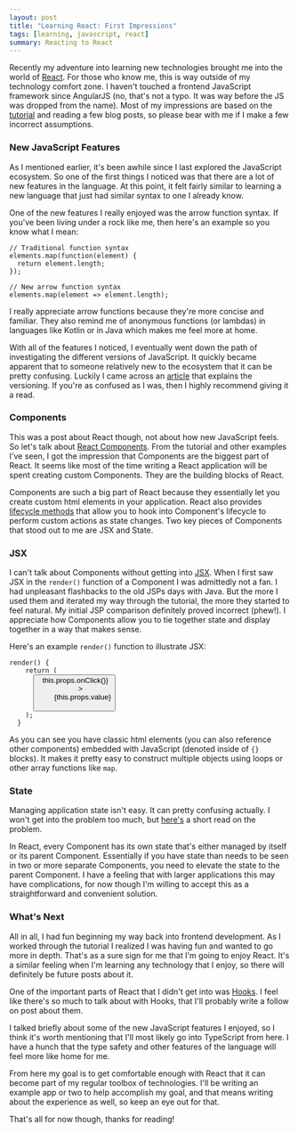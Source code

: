 ```yaml
---
layout: post
title: "Learning React: First Impressions"
tags: [learning, javascript, react]
summary: Reacting to React
---
```


Recently my adventure into learning new technologies brought me into the world of [React](https://reactjs.org/). For those who know me, this is way outside of my technology comfort zone. I haven't touched a frontend JavaScript framework since AngularJS (no, that's not a typo. It was way before the JS was dropped from the name). Most of my impressions are based on the [tutorial](https://reactjs.org/tutorial/tutorial.html) and reading a few blog posts, so please bear with me if I make a few incorrect assumptions. 

### New JavaScript Features
As I mentioned earlier, it's been awhile since I last explored the JavaScript ecosystem. So one of the first things I noticed was that there are a lot of new features in the language. At this point, it felt fairly similar to learning a new language that just had similar syntax to one I already know.

One of the new features I really enjoyed was the arrow function syntax. If you've been living under a rock like me, then here's an example so you know what I mean:
<pre><code class="language-javascript">// Traditional function syntax
elements.map(function(element) {
  return element.length;
});

// New arrow function syntax
elements.map(element => element.length);
</code></pre>
I really appreciate arrow functions because they're more concise and familiar. They also remind me of anonymous functions (or lambdas) in languages like Kotlin or in Java which makes me feel more at home.  

With all of the features I noticed, I eventually went down the path of investigating the different versions of JavaScript. It quickly became apparent that to someone relatively new to the ecosystem that it can be pretty confusing. Luckily I came across an [article](https://benmccormick.org/2015/09/14/es5-es6-es2016-es-next-whats-going-on-with-javascript-versioning) that explains the versioning. If you're as confused as I was, then I highly recommend giving it a read. 

### Components
This was a post about React though, not about how new JavaScript feels. So let's talk about [React Components](https://reactjs.org/docs/react-component.html). From the tutorial and other examples I've seen, I got the impression that Components are the biggest part of React. It seems like most of the time writing a React application will be spent creating custom Components. They are the building blocks of React.

Components are such a big part of React because they essentially let you create custom html elements in your application. React also provides [lifecycle methods](https://reactjs.org/docs/react-component.html#commonly-used-lifecycle-methods) that allow you to hook into Component's lifecycle to perform custom actions as state changes. Two key pieces of Components that stood out to me are JSX and State.

### JSX
I can't talk about Components without getting into [JSX](https://reactjs.org/docs/introducing-jsx.html). When I first saw JSX in the `render()` function of a Component I was admittedly not a fan. I had unpleasant flashbacks to the old JSPs days with Java. But the more I used them and iterated my way through the tutorial, the more they started to feel natural. My initial JSP comparison definitely proved incorrect (phew!). I appreciate how Components allow you to tie together state and display together in a way that makes sense.  

Here's an example `render()` function to illustrate JSX:
<pre><code class="language-jsx">render() {
    return (
      <button
        className="square"
        onClick={() => this.props.onClick()}
      >
        {this.props.value}
      </button>
    );
  }</code></pre>
As you can see you have classic html elements (you can also reference other components) embedded with JavaScript (denoted inside of `{}` blocks). It makes it pretty easy to construct multiple objects using loops or other array functions like `map`.

### State
Managing application state isn't easy. It can pretty confusing actually. I won't get into the problem too much, but [here's](https://thoughtbot.com/blog/the-problem-of-state) a short read on the problem. 

In React, every Component has its own state that's either managed by itself or its parent Component. Essentially if you have state than needs to be seen in two or more separate Components, you need to elevate the state to the parent Component. I have a feeling that with larger applications this may have complications, for now though I'm willing to accept this as a straightforward and convenient solution. 

### What's Next
All in all, I had fun beginning my way back into frontend development. As I worked through the tutorial I realized I was having fun and wanted to go more in depth. That's as a sure sign for me that I'm going to enjoy React. It's a similar feeling when I'm learning any technology that I enjoy, so there will definitely be future posts about it.

One of the important parts of React that I didn't get into was [Hooks](https://reactjs.org/docs/hooks-intro.html). I feel like there's so much to talk about with Hooks, that I'll probably write a follow on post about them. 

I talked briefly about some of the new JavaScript features I enjoyed, so I think it's worth mentioning that I'll most likely go into TypeScript from here. I have a hunch that the type safety and other features of the language will feel more like home for me. 

From here my goal is to get comfortable enough with React that it can become part of my regular toolbox of technologies. I'll be writing an example app or two to help accomplish my goal, and that means writing about the experience as well, so keep an eye out for that.

That's all for now though, thanks for reading!

